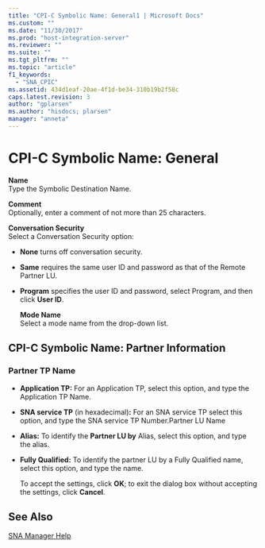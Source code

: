 ```yaml
---
title: "CPI-C Symbolic Name: General1 | Microsoft Docs"
ms.custom: ""
ms.date: "11/30/2017"
ms.prod: "host-integration-server"
ms.reviewer: ""
ms.suite: ""
ms.tgt_pltfrm: ""
ms.topic: "article"
f1_keywords: 
  - "SNA_CPIC"
ms.assetid: 434d1eaf-20ae-4f1d-be34-310b19b2f58c
caps.latest.revision: 3
author: "gplarsen"
ms.author: "hisdocs; plarsen"
manager: "anneta"
---
```

# CPI-C Symbolic Name: General
**Name**  
 Type the Symbolic Destination Name.  
  
 **Comment**  
 Optionally, enter a comment of not more than 25 characters.  
  
 **Conversation Security**  
 Select a Conversation Security option:  
  
- **None** turns off conversation security.  
  
- **Same** requires the same user ID and password as that of the Remote Partner LU.  
  
- **Program** specifies the user ID and password, select Program, and then click **User ID**.  
  
  **Mode Name**  
  Select a mode name from the drop-down list.  
  
## CPI-C Symbolic Name: Partner Information  
  
### Partner TP Name  
  
- **Application TP:** For an Application TP, select this option, and type the Application TP Name.  
  
- **SNA service TP** (in hexadecimal)**:** For an SNA service TP select this option, and type the SNA service TP Number.Partner LU Name  
  
- **Alias:** To identify the **Partner LU by** Alias, select this option, and type the alias.  
  
- **Fully Qualified:** To identify the partner LU by a Fully Qualified name, select this option, and type the name.  
  
  To accept the settings, click **OK**; to exit the dialog box without accepting the settings, click **Cancel**.  
  
## See Also  
 [SNA Manager Help](../core/sna-manager-help1.md)